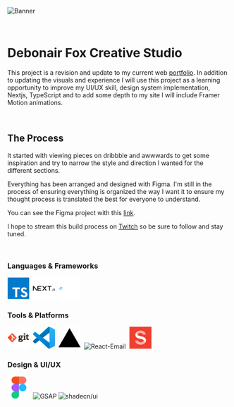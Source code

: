 ![Banner](https://res.cloudinary.com/dujkjy2e2/image/upload/v1709003968/README_cm0z53.png)

<br>

# Debonair Fox Creative Studio

This project is a revision and update to my current web [portfolio](https://www.kbrandon19.github.io). In addition to updating the visuals and experience I will use this project as a learning opportunity to improve my UI/UX skill, design system implementation, Nextjs, TypeScript and to add some depth to my site I will include Framer Motion animations.

<br>

## The Process

It started with viewing pieces on dribbble and awwwards to get some inspiration and try to narrow the style and direction I wanted for the different sections.

Everything has been arranged and designed with Figma. I'm still in the process of ensuring everything is organized the way I want it to ensure my thought process is translated the best for everyone to understand. 

You can see the Figma project with this [link](https://www.figma.com/file/zH09pv19FgwoF38qMjGd5z/Portfolio-2.0?type=design&node-id=537%3A774&mode=design&t=4kKf7GXJL7iTkQiz-1).

I hope to stream this build process on [Twitch](https://www.twitch.tv/mrdebfx) so be sure to follow and stay tuned.

<br>


### Languages & Frameworks

<div>

 <img src="https://github.com/devicons/devicon/blob/master/icons/typescript/typescript-original.svg" title="TYPESCRIPT" alt="Typescript" width="50" height="50"/>&nbsp;
 <img src="https://github.com/devicons/devicon/blob/master/icons/nextjs/nextjs-original-wordmark.svg" title="Nextjs" alt="NextJS" width="50" height="50"/>&nbsp;
 <img src="https://github.com/devicons/devicon/blob/master/icons/tailwindcss/tailwindcss-original-wordmark.svg" title="Tailwind-CSS" alt="Tailwind-CSS" width="50" height="50"/>&nbsp;

</div>

### Tools & Platforms
<div>
 <img src="https://github.com/devicons/devicon/blob/master/icons/git/git-original-wordmark.svg" title="Git" alt="Git" width="50" height="50"/>&nbsp;
  <img src="https://github.com/devicons/devicon/blob/master/icons/vscode/vscode-original.svg" title="VSCode" alt="VSCode" width="50" height="50"/>&nbsp;
 <img src=" https://github.com/devicons/devicon/blob/master/icons/vercel/vercel-original.svg" title="Vercel" alt="Vercel" width="50" height="50"/>&nbsp;
    <img src="https://react.email/_next/image?url=%2Fstatic%2Flogo.png&w=128&q=75" title="ReactEmail" alt="React-Email" width="50" height="50"/>&nbsp;
      <img src="https://github.com/devicons/devicon/blob/master/icons/sanity/sanity-original.svg" title="Sanity" alt="Sanity" width="50" height="50" />&nbsp;


</div>

### Design & UI/UX
<div>
   <img src="https://github.com/devicons/devicon/blob/master/icons/figma/figma-original.svg" title="Figma" alt="Figma" width="50" height="50"/>&nbsp;
  <img src="https://assets.codepen.io/16327/internal/avatars/users/default.png?fit=crop&format=auto&height=256&version=1697554632&width=256" title="GSAP" alt="GSAP" width="50" height="50"/>
  <img src="https://avatars.githubusercontent.com/u/139895814?s=280&v=4" title="shadecn/ui" alt="shadecn/ui" width="50px" height="50px">
 </div>
